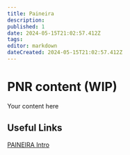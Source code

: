 ```yaml
---
title: Paineira
description: 
published: 1
date: 2024-05-15T21:02:57.412Z
tags: 
editor: markdown
dateCreated: 2024-05-15T21:02:57.412Z
---
```


# PNR content (WIP)
Your content here

## Useful Links

[PAINEIRA Intro](/Beamlines/Paineira/pnr_intro.md)